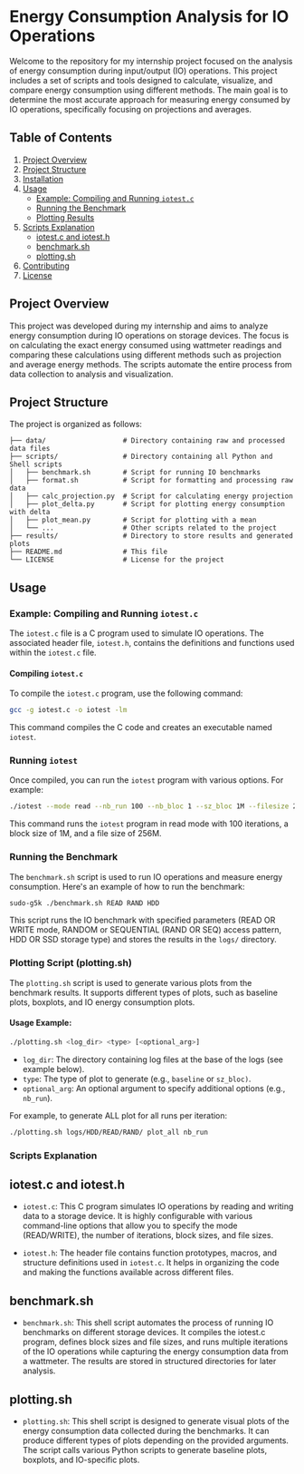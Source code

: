 # Energy Consumption Analysis for IO Operations

Welcome to the repository for my internship project focused on the analysis of energy consumption during input/output (IO) operations. This project includes a set of scripts and tools designed to calculate, visualize, and compare energy consumption using different methods. The main goal is to determine the most accurate approach for measuring energy consumed by IO operations, specifically focusing on projections and averages.

## Table of Contents

1. [Project Overview](#project-overview)
2. [Project Structure](#project-structure)
3. [Installation](#installation)
4. [Usage](#usage)
    - [Example: Compiling and Running `iotest.c`](#example-compiling-and-running-iotestc)
    - [Running the Benchmark](#running-the-benchmark)
    - [Plotting Results](#plotting-results)
5. [Scripts Explanation](#scripts-explanation)
    - [iotest.c and iotest.h](#iotestc-and-iotesth)
    - [benchmark.sh](#benchmarksh)
    - [plotting.sh](#plottingsh)
6. [Contributing](#contributing)
7. [License](#license)

## Project Overview

This project was developed during my internship and aims to analyze energy consumption during IO operations on storage devices. The focus is on calculating the exact energy consumed using wattmeter readings and comparing these calculations using different methods such as projection and average energy methods. The scripts automate the entire process from data collection to analysis and visualization.

## Project Structure

The project is organized as follows:

```plaintext
├── data/                   # Directory containing raw and processed data files
├── scripts/                # Directory containing all Python and Shell scripts
│   ├── benchmark.sh        # Script for running IO benchmarks
│   ├── format.sh           # Script for formatting and processing raw data
│   ├── calc_projection.py  # Script for calculating energy projection
│   ├── plot_delta.py       # Script for plotting energy consumption with delta
│   ├── plot_mean.py        # Script for plotting with a mean
│   └── ...                 # Other scripts related to the project
├── results/                # Directory to store results and generated plots
├── README.md               # This file
└── LICENSE                 # License for the project
```

## Usage

### Example: Compiling and Running `iotest.c`

The `iotest.c` file is a C program used to simulate IO operations. The associated header file, `iotest.h`, contains the definitions and functions used within the `iotest.c` file.

#### Compiling `iotest.c`

To compile the `iotest.c` program, use the following command:

```bash
gcc -g iotest.c -o iotest -lm
```

This command compiles the C code and creates an executable named `iotest`.

### Running `iotest`

Once compiled, you can run the `iotest` program with various options. For example:

```bash
./iotest --mode read --nb_run 100 --nb_bloc 1 --sz_bloc 1M --filesize 256M
```

This command runs the `iotest` program in read mode with 100 iterations, a block size of 1M, and a file size of 256M.

### Running the Benchmark

The `benchmark.sh` script is used to run IO operations and measure energy consumption. Here's an example of how to run the benchmark:

```bash
sudo-g5k ./benchmark.sh READ RAND HDD
```

This script runs the IO benchmark with specified parameters (READ OR WRITE mode, RANDOM or SEQUENTIAL (RAND OR SEQ) access pattern, HDD OR SSD storage type) and stores the results in the `logs/` directory.

### Plotting Script (plotting.sh)

The `plotting.sh` script is used to generate various plots from the benchmark results. It supports different types of plots, such as baseline plots, boxplots, and IO energy consumption plots.

#### Usage Example:

```bash
./plotting.sh <log_dir> <type> [<optional_arg>]
```
- `log_dir`: The directory containing log files at the base of the logs (see example below).
- `type`: The type of plot to generate (e.g., `baseline` or `sz_bloc)`.
- `optional_arg`: An optional argument to specify additional options (e.g., `nb_run`).

For example, to generate ALL plot for all runs per iteration:

```bash
./plotting.sh logs/HDD/READ/RAND/ plot_all nb_run
```

### Scripts Explanation
## iotest.c and iotest.h

- `iotest.c`: This C program simulates IO operations by reading and writing data to a storage device. It is highly configurable with various command-line options that allow you to specify the mode (READ/WRITE), the number of iterations, block sizes, and file sizes.

- `iotest.h`: The header file contains function prototypes, macros, and structure definitions used in `iotest.c`. It helps in organizing the code and making the functions available across different files.

## benchmark.sh

- `benchmark.sh`: This shell script automates the process of running IO benchmarks on different storage devices. It compiles the iotest.c program, defines block sizes and file sizes, and runs multiple iterations of the IO operations while capturing the energy consumption data from a wattmeter. The results are stored in structured directories for later analysis.

## plotting.sh

- `plotting.sh`: This shell script is designed to generate visual plots of the energy consumption data collected during the benchmarks. It can produce different types of plots depending on the provided arguments. The script calls various Python scripts to generate baseline plots, boxplots, and IO-specific plots.
